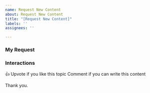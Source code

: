 ```yaml
---
name: Request New Content
about: Request New Content
title: "[Request New Content]"
labels: ''
assignees: ''

---
```


### My Request
<!--Please explain clearly what article would you like to see.-->

### Interactions
👍 Upvote if you like this topic
Comment if you can write this content

Thank you.
